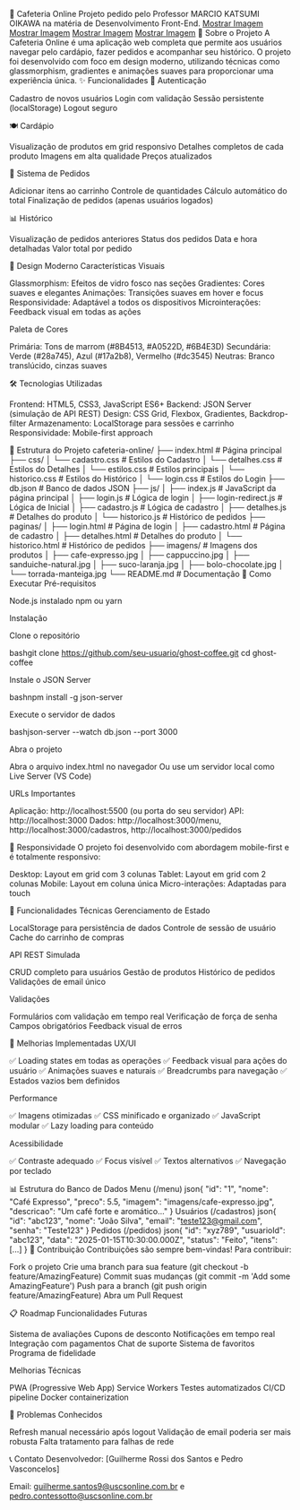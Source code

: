 👻 Cafeteria Online
Projeto pedido pelo Professor MARCIO KATSUMI OIKAWA na matéria de Desenvolvimento Front-End.
[Mostrar Imagem](https://img.shields.io/badge/Status-Concluído-brightgreen)
[Mostrar Imagem](https://img.shields.io/badge/CSS3-1572B6?logo=css3&logoColor=white)
[Mostrar Imagem](https://img.shields.io/badge/HTML5-E34F26?logo=html5&logoColor=white)
[Mostrar Imagem](https://img.shields.io/badge/JavaScript-F7DF1E?logo=javascript&logoColor=black)
🎯 Sobre o Projeto
A Cafeteria Online é uma aplicação web completa que permite aos usuários navegar pelo cardápio, fazer pedidos e acompanhar seu histórico. O projeto foi desenvolvido com foco em design moderno, utilizando técnicas como glassmorphism, gradientes e animações suaves para proporcionar uma experiência única.
✨ Funcionalidades
🔐 Autenticação

Cadastro de novos usuários
Login com validação
Sessão persistente (localStorage)
Logout seguro

🍽️ Cardápio

Visualização de produtos em grid responsivo
Detalhes completos de cada produto
Imagens em alta qualidade
Preços atualizados

🛒 Sistema de Pedidos

Adicionar itens ao carrinho
Controle de quantidades
Cálculo automático do total
Finalização de pedidos (apenas usuários logados)

📊 Histórico

Visualização de pedidos anteriores
Status dos pedidos
Data e hora detalhadas
Valor total por pedido

🎨 Design Moderno
Características Visuais

Glassmorphism: Efeitos de vidro fosco nas seções
Gradientes: Cores suaves e elegantes
Animações: Transições suaves em hover e focus
Responsividade: Adaptável a todos os dispositivos
Microinterações: Feedback visual em todas as ações

Paleta de Cores

Primária: Tons de marrom (#8B4513, #A0522D, #6B4E3D)
Secundária: Verde (#28a745), Azul (#17a2b8), Vermelho (#dc3545)
Neutras: Branco translúcido, cinzas suaves

🛠️ Tecnologias Utilizadas

Frontend: HTML5, CSS3, JavaScript ES6+
Backend: JSON Server (simulação de API REST)
Design: CSS Grid, Flexbox, Gradientes, Backdrop-filter
Armazenamento: LocalStorage para sessões e carrinho
Responsividade: Mobile-first approach

📁 Estrutura do Projeto
cafeteria-online/
├── index.html              # Página principal
├── css/
│   └── cadastro.css        # Estilos do Cadastro
│   └── detalhes.css        # Estilos do Detalhes
│   └── estilos.css         # Estilos principais
│   └── historico.css       # Estilos do Histórico
│   └── login.css           # Estilos do Login
├── db.json                 # Banco de dados JSON
├── js/
│   ├── index.js            # JavaScript da página principal
│   ├── login.js            # Lógica de login
│   ├── login-redirect.js   # Lógica de Inicial
│   ├── cadastro.js         # Lógica de cadastro
│   ├── detalhes.js         # Detalhes do produto
│   └── historico.js        # Histórico de pedidos
├── paginas/
│   ├── login.html          # Página de login
│   ├── cadastro.html       # Página de cadastro
│   ├── detalhes.html       # Detalhes do produto
│   └── historico.html      # Histórico de pedidos
├── imagens/                # Imagens dos produtos
│   ├── cafe-expresso.jpg
│   ├── cappuccino.jpg
│   ├── sanduiche-natural.jpg
│   ├── suco-laranja.jpg
│   ├── bolo-chocolate.jpg
│   └── torrada-manteiga.jpg
└── README.md               # Documentação
🚀 Como Executar
Pré-requisitos

Node.js instalado
npm ou yarn

Instalação

Clone o repositório

bashgit clone https://github.com/seu-usuario/ghost-coffee.git
cd ghost-coffee

Instale o JSON Server

bashnpm install -g json-server

Execute o servidor de dados

bashjson-server --watch db.json --port 3000

Abra o projeto


Abra o arquivo index.html no navegador
Ou use um servidor local como Live Server (VS Code)

URLs Importantes

Aplicação: http://localhost:5500 (ou porta do seu servidor)
API: http://localhost:3000
Dados: http://localhost:3000/menu, http://localhost:3000/cadastros, http://localhost:3000/pedidos

📱 Responsividade
O projeto foi desenvolvido com abordagem mobile-first e é totalmente responsivo:

Desktop: Layout em grid com 3 colunas
Tablet: Layout em grid com 2 colunas
Mobile: Layout em coluna única
Micro-interações: Adaptadas para touch

🔧 Funcionalidades Técnicas
Gerenciamento de Estado

LocalStorage para persistência de dados
Controle de sessão de usuário
Cache do carrinho de compras

API REST Simulada

CRUD completo para usuários
Gestão de produtos
Histórico de pedidos
Validações de email único

Validações

Formulários com validação em tempo real
Verificação de força de senha
Campos obrigatórios
Feedback visual de erros

🎯 Melhorias Implementadas
UX/UI

✅ Loading states em todas as operações
✅ Feedback visual para ações do usuário
✅ Animações suaves e naturais
✅ Breadcrumbs para navegação
✅ Estados vazios bem definidos

Performance

✅ Imagens otimizadas
✅ CSS minificado e organizado
✅ JavaScript modular
✅ Lazy loading para conteúdo

Acessibilidade

✅ Contraste adequado
✅ Focus visível
✅ Textos alternativos
✅ Navegação por teclado

📊 Estrutura do Banco de Dados
Menu (/menu)
json{
  "id": "1",
  "nome": "Café Expresso",
  "preco": 5.5,
  "imagem": "imagens/cafe-expresso.jpg",
  "descricao": "Um café forte e aromático..."
}
Usuários (/cadastros)
json{
  "id": "abc123",
  "nome": "João Silva",
  "email": "teste123@gmail.com",
  "senha": "Teste123"
}
Pedidos (/pedidos)
json{
  "id": "xyz789",
  "usuarioId": "abc123",
  "data": "2025-01-15T10:30:00.000Z",
  "status": "Feito",
  "itens": [...]
}
🤝 Contribuição
Contribuições são sempre bem-vindas! Para contribuir:

Fork o projeto
Crie uma branch para sua feature (git checkout -b feature/AmazingFeature)
Commit suas mudanças (git commit -m 'Add some AmazingFeature')
Push para a branch (git push origin feature/AmazingFeature)
Abra um Pull Request

📋 Roadmap
Funcionalidades Futuras

 Sistema de avaliações
 Cupons de desconto
 Notificações em tempo real
 Integração com pagamentos
 Chat de suporte
 Sistema de favoritos
 Programa de fidelidade

Melhorias Técnicas

 PWA (Progressive Web App)
 Service Workers
 Testes automatizados
 CI/CD pipeline
 Docker containerization

🐛 Problemas Conhecidos

 Refresh manual necessário após logout
 Validação de email poderia ser mais robusta
 Falta tratamento para falhas de rede

📞 Contato
Desenvolvedor: [Guilherme Rossi dos Santos e Pedro Vasconcelos]

Email: guilherme.santos9@uscsonline.com.br e pedro.contessotto@uscsonline.com.br
